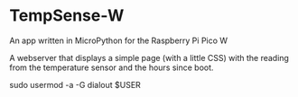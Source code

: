 # TempSense-W
An app written in MicroPython for the Raspberry Pi Pico W

A webserver that displays a simple page (with a little CSS) with the reading from the temperature sensor and the hours since boot.

sudo usermod -a -G dialout $USER
